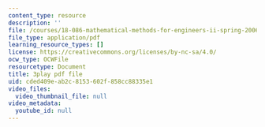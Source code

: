 ```yaml
---
content_type: resource
description: ''
file: /courses/18-086-mathematical-methods-for-engineers-ii-spring-2006/cded409eab2c8153602f858cc88335e1_dxNyJxI_2eI.pdf
file_type: application/pdf
learning_resource_types: []
license: https://creativecommons.org/licenses/by-nc-sa/4.0/
ocw_type: OCWFile
resourcetype: Document
title: 3play pdf file
uid: cded409e-ab2c-8153-602f-858cc88335e1
video_files:
  video_thumbnail_file: null
video_metadata:
  youtube_id: null
---
```

